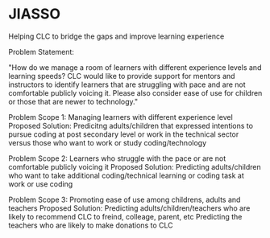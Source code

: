 # JIASSO

Helping CLC to bridge the gaps and improve learning experience

Problem Statement:

"How do we manage a room of learners with different experience levels and learning speeds? CLC would like to provide support for mentors and instructors to identify learners that are struggling with pace and are not comfortable publicly voicing it. Please also consider ease of use for children or those that are newer to technology."


Problem Scope 1: Managing learners with different experience level
Proposed Solution: Predicitng adults/children that expressed intentions to pursue coding at post secondary level or work in the technical sector versus those who want to work or study coding/technology

Problem Scope 2: Learners who struggle with the pace or are not comfortable publicly voicing it
Proposed Solution: Predicting adults/children who want to take additional coding/technical learning or coding task at work or use coding 

Problem Scope 3: Promoting ease of use among childrens, adults and teachers
Proposed Solution: Predicting adults/children/teachers who are likely to recommend CLC to freind, colleage, parent, etc
                   Predicting the teachers who are likely to make donations to CLC
